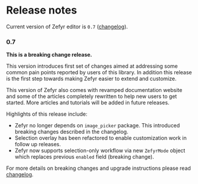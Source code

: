# Release notes

Current version of Zefyr editor is `0.7` ([changelog](packages/zefyr/CHANGELOG.md)).

### 0.7

__This is a breaking change release.__

This version introduces first set of changes aimed at addressing some
common pain points reported by users of this library. In addition this release
is the first step towards making Zefyr easier to extend and customize.

This version of Zefyr also comes with revamped documentation website and
some of the articles completely rewritten to help new users to get started. More
articles and tutorials will be added in future releases.

Highlights of this release include:

* Zefyr no longer depends on `image_picker` package. This introduced breaking
  changes described in the changelog.
* Selection overlay has been refactored to enable customization work in
  follow up releases.
* Zefyr now supports selection-only workflow via new `ZefyrMode` object which
  replaces previous `enabled` field (breaking change).

For more details on breaking changes and upgrade instructions please read
[changelog](./../packages/zefyr/CHANGELOG.md).
